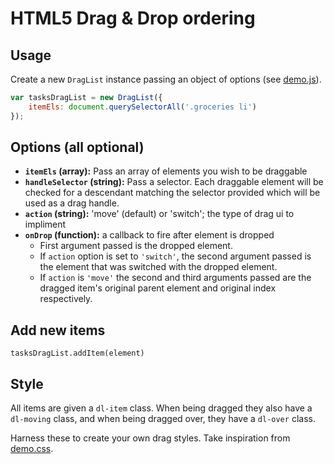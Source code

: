 HTML5 Drag & Drop ordering
==========================


## Usage

Create a new `DragList` instance passing an object of options (see [demo.js](https://github.com/Daniel-Hug/html5-dnd-list/blob/gh-pages/demo.js)).

```js
var tasksDragList = new DragList({
    itemEls: document.querySelectorAll('.groceries li')
});
```


## Options (all optional)

 - **`itemEls` (array):** Pass an array of elements you wish to be draggable
 - **`handleSelector` (string):** Pass a selector. Each draggable element will be checked for a descendant matching the selector provided which will be used as a drag handle.
 - **`action` (string):** 'move' (default) or 'switch'; the type of drag ui to impliment
 - **`onDrop` (function):** a callback to fire after element is dropped
    - First argument passed is the dropped element.
    - If `action` option is set to `'switch'`, the second argument passed is the element that was switched with the dropped element.
    - If `action` is `'move'` the second and third arguments passed are the dragged item's original parent element and original index respectively.


## Add new items

```
tasksDragList.addItem(element)
```


## Style

All items are given a `dl-item` class. When being dragged they also have a `dl-moving` class, and when being dragged over, they have a `dl-over` class.

Harness these to create your own drag styles. Take inspiration from [demo.css](https://github.com/Daniel-Hug/html5-dnd-list/blob/gh-pages/demo.css).
